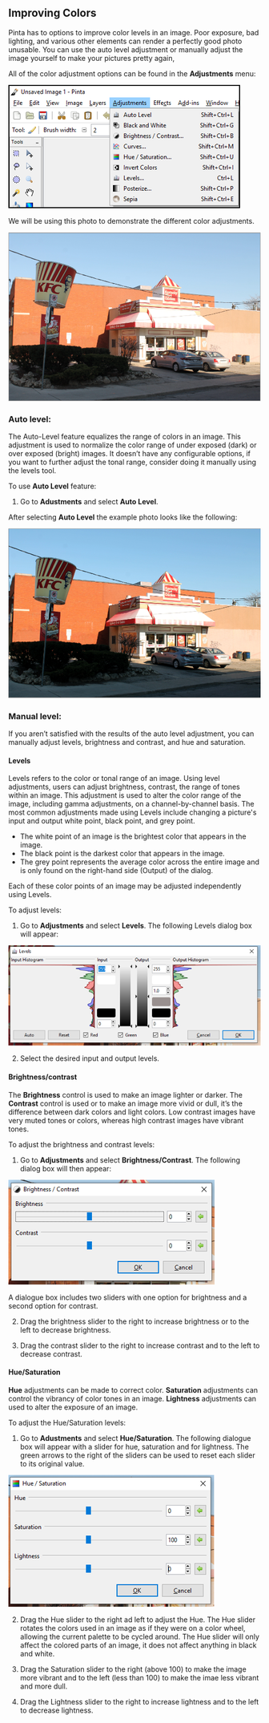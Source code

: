 ## Improving Colors ##

Pinta has to options to improve color levels in an image. Poor exposure, bad lighting, and various other elements can render a perfectly good photo unusable. You can use the auto level adjustment or manually adjust the image yourself to make your pictures pretty again,


All of the color adjustment options can be found in the **Adjustments** menu:

![adjustmentmenu](img/overview/adjustments.png)


We will be using this photo to demonstrate the different color adjustments.

![kfcoriginal](img/kfcoriginal.PNG)


### Auto level: ###
The Auto-Level feature equalizes the range of colors in an image. This adjustment is used to normalize the color range of under exposed (dark) or over exposed (bright) images. It doesn’t have any configurable options, if you want to further adjust the tonal range, consider doing it manually using the levels tool. 

To use **Auto Level** feature:
  1. Go to **Adustments** and select **Auto Level**. 
  
  After selecting **Auto Level** the example photo looks like the following:

![kfcautoadjust](img/kfcautoadjust.PNG)


### Manual level: ###

If you aren’t satisfied with the results of the auto level adjustment, you can manually adjust levels, brightness and contrast, and hue and saturation. 

#### Levels ####

Levels refers to the color or tonal range of an image. Using level adjustments, users can adjust brightness, contrast, the range of tones within an image. 
This adjustment is used to alter the color range of the image, including gamma adjustments, on a channel-by-channel basis.
The most common adjustments made using Levels include changing a picture's input and output white point, black point, and grey point.

* The white point of an image is the brightest color that appears in the image. 
* The black point is the darkest color that appears in the image.
* The grey point represents the average color across the entire image and is only found on the right-hand side (Output) of the dialog.

Each of these color points of an image may be adjusted independently using Levels.

To adjust levels:
1. Go to **Adjustments** and select **Levels**. The following Levels dialog box will appear:

![levelsbox](img/levelsbox.PNG)

2. Select the desired input and output levels.

#### Brightness/contrast ####
The **Brightness** control is used to make an image lighter or darker. 
The **Contrast** control is used or to make an image more vivid or dull, it’s the difference between dark colors and light colors. Low contrast images have very muted tones or colors, whereas high contrast images have vibrant tones.

To adjust the brightness and contrast levels:
1. Go to **Adjustments** and select **Brightness/Contrast**. The following dialog box will then appear:

![bcbox](img/bcbox.PNG)

A dialogue box includes two sliders with one option for brightness and a second option for contrast. 
 
2. Drag the brightness slider to the right to increase brightness or to the left to decrease brightness.

3. Drag the contrast slider to the right to increase contrast and to the left to decrease contrast.

#### Hue/Saturation ####
**Hue** adjustments can be made to correct color. 
**Saturation** adjustments can control the vibrancy of color tones in an image.
**Lightness** adjustments can used to alter the exposure of an image.

To adjust the Hue/Saturation levels:
1. Go to **Adustments** and select **Hue/Saturation**. The following dialogue box will appear with a slider for hue, saturation and for lightness. The green arrows to the right of the sliders can be used to reset each slider to its original value. 

![hsbox](img/hsbox.PNG)

2. Drag the Hue slider to the right ad left to adjust the Hue. The Hue slider rotates the colors used in an image as if they were on a color wheel, allowing the current palette to be cycled around. The Hue slider will only affect the colored parts of an image, it does not affect anything in black and white.

3. Drag the Saturation slider to the right (above 100) to make the image more vibrant and to the left (less than 100) to make the imae less vibrant and more dull.

4. Drag the Lightness slider to the right to increase lightness and to the left to decrease lightness.
  

